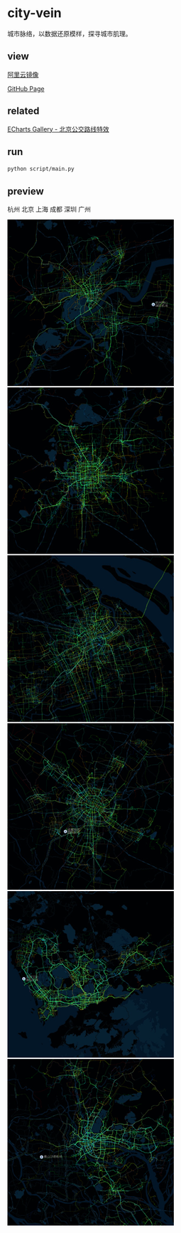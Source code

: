 # city-vein

城市脉络，以数据还原模样，探寻城市肌理。

## view

[阿里云镜像](https://96486d9b.cn/city-vein)

[GitHub Page](https://conv1d.github.io/city-vein)

## related

[ECharts Gallery - 北京公交路线特效](https://gallery.echartsjs.com/editor.html?c=bmap-bus)

## run

```bash
python script/main.py
```

## preview

杭州 北京 上海 成都 深圳 广州

![](png/hangzhou.png) ![](png/beijing.png)
![](png/shanghai.png) ![](png/chengdu.png)
![](png/shenzhen.png) ![](png/guangzhou.png)